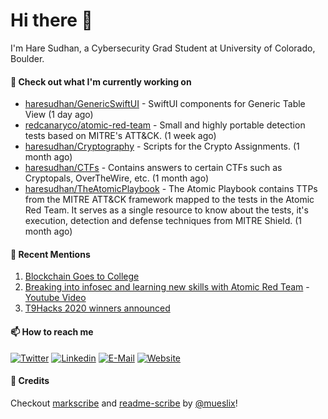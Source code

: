 # Hi there 👋

I'm Hare Sudhan, a Cybersecurity Grad Student at University of Colorado, Boulder. 

#### 👷 Check out what I'm currently working on

- [haresudhan/GenericSwiftUI](https://github.com/haresudhan/GenericSwiftUI) - SwiftUI components for Generic Table View (1 day ago)
- [redcanaryco/atomic-red-team](https://github.com/redcanaryco/atomic-red-team) - Small and highly portable detection tests based on MITRE&#39;s ATT&amp;CK. (1 week ago)
- [haresudhan/Cryptography](https://github.com/haresudhan/Cryptography) - Scripts for the Crypto Assignments. (1 month ago)
- [haresudhan/CTFs](https://github.com/haresudhan/CTFs) - Contains answers to certain CTFs such as Cryptopals, OverTheWire, etc.  (1 month ago)
- [haresudhan/TheAtomicPlaybook](https://github.com/haresudhan/TheAtomicPlaybook) - The Atomic Playbook contains TTPs from the MITRE ATT&amp;CK framework mapped to the tests in the Atomic Red Team. It serves as a single resource to know about the tests, it&#39;s execution, detection and defense techniques from MITRE Shield. (1 month ago)

#### 🙇 Recent Mentions

1. [Blockchain Goes to College](https://www.coindesk.com/blockchain-goes-to-college)
2. [Breaking into infosec and learning new skills with Atomic Red Team](https://redcanary.com/blog/breaking-into-infosec-atomic-red-team/) - [Youtube Video](https://www.youtube.com/watch?v=t0rwyuPoZ-E)
3. [T9Hacks 2020 winners announced](https://www.colorado.edu/atlas/2020/02/18/t9hacks-2020-winners-announced)

#### 📫 How to reach me

[![Twitter](https://img.shields.io/badge/-0x6cdev-blue?style=flat-square&logo=twitter&logoColor=white)](https://twitter.com/0x6cdev)
[![Linkedin](https://img.shields.io/badge/-haresudhan-blue?style=flat-square&logo=linkedin&logoColor=white)](https://linkedin.com/in/haresudhan)
[![E-Mail](https://img.shields.io/badge/email-reveal-2a8?style=flat-square&logo=protonmail&logoColor=white)](https://mailhide.io/e/5ck1H)
[![Website](https://img.shields.io/badge/-0x6c.dev-blue?style=flat-square&logo=element&logoColor=white)](https://0x6c.dev)

#### 🙇 Credits

Checkout [markscribe](https://github.com/muesli/markscribe)
and [readme-scribe](https://github.com/muesli/readme-scribe) by [@mueslix](https://twitter.com/mueslix)!
